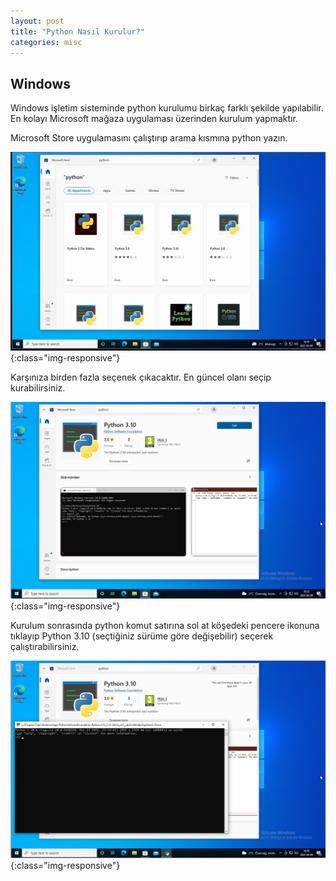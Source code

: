 ```yaml
---
layout: post
title: "Python Nasıl Kurulur?"
categories: misc
---
```


## Windows

Windows işletim sisteminde python kurulumu birkaç farklı şekilde yapılabilir. En kolayı Microsoft mağaza uygulaması üzerinden kurulum yapmaktır.

Microsoft Store uygulamasını çalıştırıp arama kısmına python yazın.

![microsoft store search python](/assets/images/microsoftstore_search_python.png){:class="img-responsive"}

Karşınıza birden fazla seçenek çıkacaktır. En güncel olanı seçip kurabilirsiniz.

![microsoft store install python](/assets/images/microsoftstore_install_python.png){:class="img-responsive"}

Kurulum sonrasında python komut satırına sol at köşedeki pencere ikonuna tıklayıp Python 3.10 (seçtiğiniz sürüme göre değişebilir) seçerek çalıştırabilirsiniz.

![windows python command line](/assets/images/windows_python_command_line.png){:class="img-responsive"}

